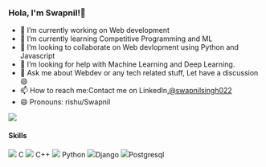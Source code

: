 ### Hola, I'm Swapnil!👋

- 🔭 I’m currently working on Web development
- 🌱 I’m currently learning Competitive Programming and ML
- 👯 I’m looking to collaborate on Web devlopment using Python and Javascript
- 🤔 I’m looking for help with Machine Learning and Deep Learning.
- 💬 Ask me about Webdev or any tech related stuff, Let have a discussion😄 
- 📫 How to reach me:Contact me on LinkedIn,[@swapnilsingh022](https://www.linkedin.com/in/swapnilsingh022/)
- 😄 Pronouns: rishu/Swapnil

<img src="https://github-readme-stats.vercel.app/api?username=rishusingh022&&show_icons=true&title_color=FFFF00&icon_color=bb2acf&text_color=daf7dc&bg_color=008080">



#### Skills 
<img src="https://img.icons8.com/color/48/000000/c-programming.png"/>   C 
<img src="https://img.icons8.com/color/48/000000/c-plus-plus-logo.png"/>  C++ 
<img src="https://img.icons8.com/color/48/000000/python.png"/> Python
<img src="https://img.icons8.com/windows/32/000000/django.png"/>Django
<img src="https://img.icons8.com/color/48/000000/postgreesql.png"/>Postgresql
